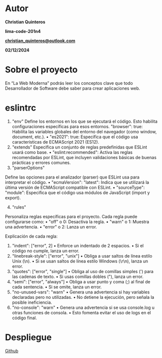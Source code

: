 # Autor
**Christian Quinteros**

**lima-code-201n4**

**christian_quinteros@outlook.com**

**02/12/2024**

# Sobre el proyecto

En “La Web Moderna” podrás leer los conceptos clave que todo Desarrollador de Software debe saber para crear aplicaciones web.

# eslintrc

1. "env"
Define los entornos en los que se ejecutará el código. Esto habilita configuraciones específicas para esos entornos.
	"browser": true: Habilita las variables globales del entorno del navegador (como window, document, etc.).
	•	"es2021": true: Especifica que el código usa características de ECMAScript 2021 (ES12).
2. "extends"
Especifica un conjunto de reglas predefinidas que ESLint usará como base.
	•	"eslint:recommended": Activa las reglas recomendadas por ESLint, que incluyen validaciones básicas de buenas prácticas y errores comunes.
3. "parserOptions"

Define las opciones para el analizador (parser) que ESLint usa para interpretar el código.
	•	"ecmaVersion": "latest": Indica que se utilizará la última versión de ECMAScript compatible con ESLint.
	•	"sourceType": "module": Especifica que el código usa módulos de JavaScript (import y export).

4. "rules"

Personaliza reglas específicas para el proyecto. Cada regla puede configurarse como:
	•	"off" o 0: Desactiva la regla.
	•	"warn" o 1: Muestra una advertencia.
	•	"error" o 2: Lanza un error.

Explicación de cada regla:
1.	"indent": ["error", 2]
	•	Enforce un indentado de 2 espacios.
	•	Si el código no cumple, lanza un error.
2.	"linebreak-style": ["error", "unix"]
	•	Obliga a usar saltos de línea estilo Unix (\n).
	•	Si se usan saltos de línea estilo Windows (\r\n), lanza un error.
3.	"quotes": ["error", "single"]
	•	Obliga al uso de comillas simples (') para las cadenas de texto.
	•	Si usas comillas dobles ("), lanza un error.
4.	"semi": ["error", "always"]
	•	Obliga a usar punto y coma (;) al final de cada sentencia.
	•	Si se omite, lanza un error.
5.	"no-unused-vars": "warn"
	•	Genera una advertencia si hay variables declaradas pero no utilizadas.
	•	No detiene la ejecución, pero señala la posible ineficiencia.
6.	"no-console": "warn"
	•	Genera una advertencia si se usa console.log u otras funciones de consola.
	•	Esto fomenta evitar el uso de logs en el código final.    

# Despliegue

[Github](https://christianq-alva.github.io/web-moderna/)
